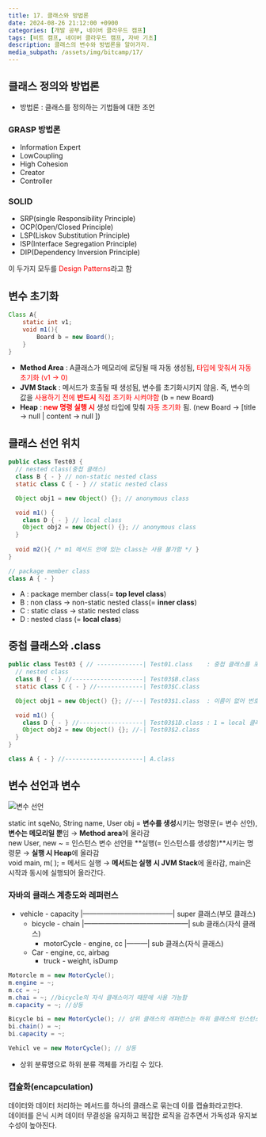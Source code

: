 ```yaml
---
title: 17. 클래스와 방법론
date: 2024-08-26 21:12:00 +0900
categories: [개발 공부, 네이버 클라우드 캠프]
tags: [비트 캠프, 네이버 클라우드 캠프, 자바 기초] 
description: 클래스의 변수와 방법론을 알아가자.
media_subpath: /assets/img/bitcamp/17/
---
```

## 클래스 정의와 방법론

- 방법론 : 클래스를 정의하는 기법들에 대한 조언

### GRASP 방법론

- Information Expert
- LowCoupling
- High Cohesion
- Creator
- Controller

### SOLID

- SRP(single Responsibility Principle)
- OCP(Open/Closed Principle)
- LSP(Liskov Substitution Principle)
- ISP(Interface Segregation Principle)
- DIP(Dependency Inversion Principle)

이 두가지 모두를 <span style="color: red">Design Patterns</span>라고 함 

## 변수 초기화

```java
Class A{
	static int v1;
	void m1(){
		Board b = new Board();
	}
}
```

- **Method Area** : A클래스가 메모리에 로딩될 때 자동 생성됨, <span style="color: red">타입에 맞춰서 자동 초기화 (v1 → 0)</span>
- **JVM Stack** : 메서드가 호출될 때 생성됨, 변수를 초기화시키지 않음. 즉, 변수의 값을 <span style="color: red">사용하기 전에 **반드시** 직접 초기화 시켜야함</span> (b = new Board)
- **Heap** : <span style="color: red">**new 명령 실행 시**</span> 생성 타입에 맞춰 <span style="color: red">자동 초기화</span> 됨. (new Board → [title → null | content → null ])

## 클래스 선언 위치

```java
public class Test03 {
  // nested class(중첩 클래스)
  class B { - } // non-static nested class
  static class C { - } // static nested class

  Object obj1 = new Object() {}; // anonymous class

  void m1() {
    class D { - } // local class
    Object obj2 = new Object() {}; // anonymous class
  }
  
  void m2(){ /* m1 메서드 안에 있는 class는 사용 불가함 */ }
}

// package member class
class A { - }
```

- A : package member class(= **top level class**)
- B : non class → non-static nested class(=  **inner class**)
- C : static class → static nested class
- D : nested class (= **local class**)

## 중첩 클래스와 .class

```java
public class Test03 { // -------------| Test01.class    : 중첩 클래스를 포함하지 않음
  // nested class
  class B { - } //--------------------| Test03$B.class
  static class C { - } //-------------| Test03$C.class

  Object obj1 = new Object() {}; //---| Test03$1.class  : 이름이 없어 번호를 임의 부여

  void m1() {
    class D { - } //------------------| Test03$1D.class : 1 = local 클래스임을 표시
    Object obj2 = new Object() {}; //-| Test03$2.class 
  }
}

class A { - } //----------------------| A.class
```

## 변수 선언과 변수

![변수 선언](img1.png)

static int sqeNo, String name, User obj = **변수를 생성**시키는 명령문(= 변수 선언), **변수는 메모리일 뿐**임 → **Method area**에 올라감   
new User, new ~ = 인스턴스 변수 선언을 **실행(= 인스턴스를 생성함)**시키는 명령문 → **실행 시 Heap**에 올라감   
void main, m( ); = 메서드 실행 → **메서드는 실행 시 JVM Stack**에 올라감, main은 시작과 동시에 실행되어 올라간다.

### 자바의 클래스 계층도와 레퍼런스

- vehicle  - capacity |—————————————| super 클래스(부모 클래스)
    - bicycle - chain |———————————————| sub 클래스(자식 클래스)
        - motorCycle - engine, cc |———| sub 클래스(자식 클래스)
    - Car - engine, cc, airbag
        - truck - weight, isDump

```java
Motorcle m = new MotorCycle(); 
m.engine = ~;
m.cc = ~;
m.chai = ~; //bicycle의 자식 클래스이기 때문에 사용 가능함
m.capacity = ~; //상동

Bicycle bi = new MotorCycle(); // 상위 클래스의 레퍼런스는 하위 클래스의 인스턴스를 담을 수 있다.
bi.chain() = ~;
bi.capacity = ~;

Vehicl ve = new MotorCycle(); // 상동
```

- 상위 분류명으로 하위 분류 객체를 가리킬 수 있다.

### 캡슐화(encapculation)

데이터와 데이터 처리하는 메서드를 하나의 클래스로 묶는데 이를 캡슐화라고한다.   
데이터를 은닉 시켜 데이터 무결성을 유지하고 복잡한 로직을 감추면서 가독성과 유지보수성이 높아진다.
